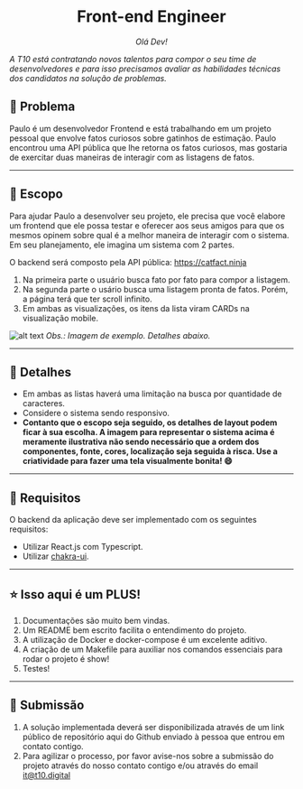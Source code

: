 <h1 align="center">
   Front-end Engineer
</h1>
<p align="center">
    <em>
    Olá Dev!

A T10 está contratando novos talentos para compor o seu time de desenvolvedores e para isso precisamos avaliar as habilidades técnicas dos candidatos na solução de problemas.
    </em>
</p>


## 🤔 Problema

Paulo é um desenvolvedor Frontend e está trabalhando em um projeto pessoal que envolve fatos curiosos sobre gatinhos de estimação. Paulo encontrou uma API pública que lhe retorna os fatos curiosos, mas gostaria de exercitar duas maneiras de interagir com as listagens de fatos.

---

## 🚀 Escopo 

Para ajudar Paulo a desenvolver seu projeto, ele precisa que você elabore um frontend que ele possa testar e oferecer aos seus amigos para que os mesmos opinem sobre qual é a melhor maneira de interagir com o sistema. Em seu planejamento, ele imagina um sistema com 2 partes.

O backend será composto pela API pública: https://catfact.ninja

1. Na primeira parte o usuário busca fato por fato para compor a listagem. 
2. Na segunda parte o usário busca uma listagem pronta de fatos. Porém, a página terá que ter scroll infinito.
3. Em ambas as visualizações, os itens da lista viram CARDs na visualização mobile.



<p align="center">

![alt text](https://i.imgur.com/BuzXLNi.png)
<em>Obs.: Imagem de exemplo. Detalhes abaixo.</em>
</p>

---

## 🔎 Detalhes

- Em ambas as listas haverá uma limitação na busca por quantidade de caracteres.
- Considere o sistema sendo responsivo.
- <b>Contanto que o escopo seja seguido, os detalhes de layout podem ficar à sua escolha. A imagem para representar o sistema acima é meramente ilustrativa não sendo necessário que a ordem dos componentes, fonte, cores, localização seja seguida à risca. Use a criatividade para fazer uma tela visualmente bonita! :smile:</b>

---

## 🧱 Requisitos

O backend da aplicação deve ser implementado com os seguintes requisitos:

- Utilizar React.js com Typescript.
- Utilizar [chakra-ui](https://chakra-ui.com/).

---

## ⭐️ Isso aqui é um PLUS!

1. Documentações são muito bem vindas.
2. Um README bem escrito facilita o entendimento do projeto.
3. A utilização de Docker e docker-compose é um excelente aditivo.
4. A criação de um Makefile para auxiliar nos comandos essenciais para rodar o projeto é show!
5. Testes!

---

## 🎁 Submissão

1. A solução implementada deverá ser disponibilizada através de um link público de repositório aqui do Github enviado à pessoa que entrou em contato contigo.
2. Para agilizar o processo, por favor avise-nos sobre a submissão do projeto através do nosso contato contigo e/ou através do email it@t10.digital 
